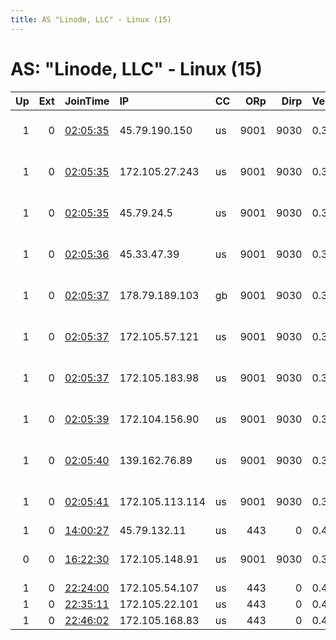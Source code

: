 ```yaml
---
title: AS "Linode, LLC" - Linux (15)
---
```


# AS: "Linode, LLC" - Linux (15)

|   Up |   Ext | JoinTime                                                                                            | IP              | CC   |   ORp |   Dirp | Version   | Contact                   | Nickname            |   eFamMembers |
|-----:|------:|:----------------------------------------------------------------------------------------------------|:----------------|:-----|------:|-------:|:----------|:--------------------------|:--------------------|--------------:|
|    1 |     0 | [02:05:35](https://metrics.torproject.org/rs.html#details/94004E65CEA12EDB14B30E19752E07968DA51757) | 45.79.190.150   | us   |  9001 |   9030 | 0.3.5.16  | totemic haziest 05 at icl | TotemicHaziestRelay |            10 |
|    1 |     0 | [02:05:35](https://metrics.torproject.org/rs.html#details/979DC02AB755632D7E8FC5FCE696820C2EECB92A) | 172.105.27.243  | us   |  9001 |   9030 | 0.3.5.16  | totemic haziest 05 at icl | TotemicHaziestRelay |            10 |
|    1 |     0 | [02:05:35](https://metrics.torproject.org/rs.html#details/9D2375FAF10FD2C1A0003587F5D407178DF89078) | 45.79.24.5      | us   |  9001 |   9030 | 0.3.5.16  | totemic haziest 05 at icl | TotemicHaziestRelay |            10 |
|    1 |     0 | [02:05:36](https://metrics.torproject.org/rs.html#details/9424363835D6E490449DB66922F9BB55963BE09F) | 45.33.47.39     | us   |  9001 |   9030 | 0.3.5.16  | totemic haziest 05 at icl | TotemicHaziestRelay |            10 |
|    1 |     0 | [02:05:37](https://metrics.torproject.org/rs.html#details/7066526CA3E91E62BFF08A941A7A4AF98ABD3334) | 178.79.189.103  | gb   |  9001 |   9030 | 0.3.5.16  | totemic haziest 05 at icl | TotemicHaziestRelay |            10 |
|    1 |     0 | [02:05:37](https://metrics.torproject.org/rs.html#details/B6D395A366BB19E35B2EC1345FC02C466A9B33B8) | 172.105.57.121  | us   |  9001 |   9030 | 0.3.5.16  | totemic haziest 05 at icl | TotemicHaziestRelay |            10 |
|    1 |     0 | [02:05:37](https://metrics.torproject.org/rs.html#details/C1D6D8C073294099BF118C4E5282E239B6162F39) | 172.105.183.98  | us   |  9001 |   9030 | 0.3.5.16  | totemic haziest 05 at icl | TotemicHaziestRelay |            10 |
|    1 |     0 | [02:05:39](https://metrics.torproject.org/rs.html#details/576D64B6E57FD3C6F9CC0FD43B0B7A5168D9058E) | 172.104.156.90  | us   |  9001 |   9030 | 0.3.5.16  | totemic haziest 05 at icl | TotemicHaziestRelay |            10 |
|    1 |     0 | [02:05:40](https://metrics.torproject.org/rs.html#details/6DE6F0C42A26E84D0B39EE441E59CF176DDCEF37) | 139.162.76.89   | us   |  9001 |   9030 | 0.3.5.16  | totemic haziest 05 at icl | TotemicHaziestRelay |            10 |
|    1 |     0 | [02:05:41](https://metrics.torproject.org/rs.html#details/6EC0CDE5DC1E8FF8B866908AEB819E4CF1D865E2) | 172.105.113.114 | us   |  9001 |   9030 | 0.3.5.16  | totemic haziest 05 at icl | TotemicHaziestRelay |            10 |
|    1 |     0 | [14:00:27](https://metrics.torproject.org/rs.html#details/3C68179A55E8E1BD362B13089BA35BBB628FB957) | 45.79.132.11    | us   |   443 |      0 | 0.4.2.7   | human@...                 | ieditedtheconfig    |             1 |
|    0 |     0 | [16:22:30](https://metrics.torproject.org/rs.html#details/B30802DF4245357FEF38C63020208B4FA5B716D8) | 172.105.148.91  | us   |  9001 |   9030 | 0.3.5.16  | totemic haziest 05 at icl | TotemicHaziestRelay |             1 |
|    1 |     0 | [22:24:00](https://metrics.torproject.org/rs.html#details/DFAEA1CF57CC88F57D8C6753F057123337EB5140) | 172.105.54.107  | us   |   443 |      0 | 0.4.5.10  | None                      | Unnamed             |             1 |
|    1 |     0 | [22:35:11](https://metrics.torproject.org/rs.html#details/B0972881AE1765617F9C6720A0FED507BC4A3498) | 172.105.22.101  | us   |   443 |      0 | 0.4.5.10  | None                      | Unnamed             |             1 |
|    1 |     0 | [22:46:02](https://metrics.torproject.org/rs.html#details/056F0B4F71CF20DE7D35F2E82C7A4ED0A14B8B6E) | 172.105.168.83  | us   |   443 |      0 | 0.4.5.10  | None                      | Unnamed             |             1 |
